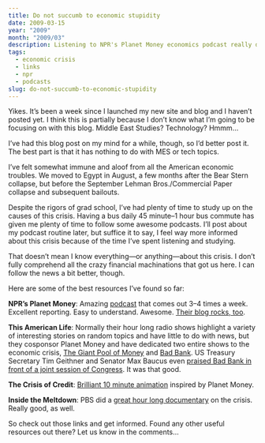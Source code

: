 ```yaml
---
title: Do not succumb to economic stupidity
date: 2009-03-15
year: "2009"
month: "2009/03"
description: Listening to NPR's Planet Money economics podcast really does help to understand the current economic crisis.
tags: 
  - economic crisis
  - links
  - npr
  - podcasts
slug: do-not-succumb-to-economic-stupidity
---
```



Yikes. It’s been a week since I launched my new site and blog and I haven’t posted yet. I think this is partially because I don’t know what I’m going to be focusing on with this blog. Middle East Studies? Technology? Hmmm…

I’ve had this blog post on my mind for a while, though, so I’d better post it. The best part is that it has nothing to do with MES or tech topics.

I’ve felt somewhat immune and aloof from all the American economic troubles. We moved to Egypt in August, a few months after the Bear Stern collapse, but before the September Lehman Bros./Commercial Paper collapse and subsequent bailouts.

Despite the rigors of grad school, I’ve had plenty of time to study up on the causes of this crisis. Having a bus daily 45 minute–1 hour bus commute has given me plenty of time to follow some awesome podcasts. I’ll post about my podcast routine later, but suffice it to say, I feel way more informed about this crisis because of the time I’ve spent listening and studying.

That doesn’t mean I know everything—or anything—about this crisis. I don’t fully comprehend all the crazy financial machinations that got us here. I can follow the news a bit better, though.

Here are some of the best resources I’ve found so far:

**NPR’s Planet Money**: Amazing [podcast](http://www.npr.org/rss/podcast/podcast_detail.php?siteId=94411890) that comes out 3–4 times a week. Excellent reporting. Easy to understand. Awesome. [Their blog rocks, too](http://www.npr.org/money).

**This American Life**: Normally their hour long radio shows highlight a variety of interesting stories on random topics and have little to do with news, but they cosponsor Planet Money and have dedicated two entire shows to the economic crisis, [The Giant Pool of Money](http://www.thisamericanlife.org/Radio_Episode.aspx?sched=1242) and [Bad Bank](http://www.thisamericanlife.org/Radio_Episode.aspx?sched=1285). US Treasury Secretary Tim Geithner and Senator Max Baucus even [praised Bad Bank in front of a joint session of Congress](http://www.npr.org/blogs/money/2009/03/some_doll_house_or_other.html). It was that good.

**The Crisis of Credit**: [Brilliant 10 minute animation](http://vimeo.com/3261363) inspired by Planet Money.

**Inside the Meltdown**: PBS did a [great hour long documentary](http://www.pbs.org/wgbh/pages/frontline/meltdown/) on the crisis. Really good, as well.

So check out those links and get informed. Found any other useful resources out there? Let us know in the comments…

